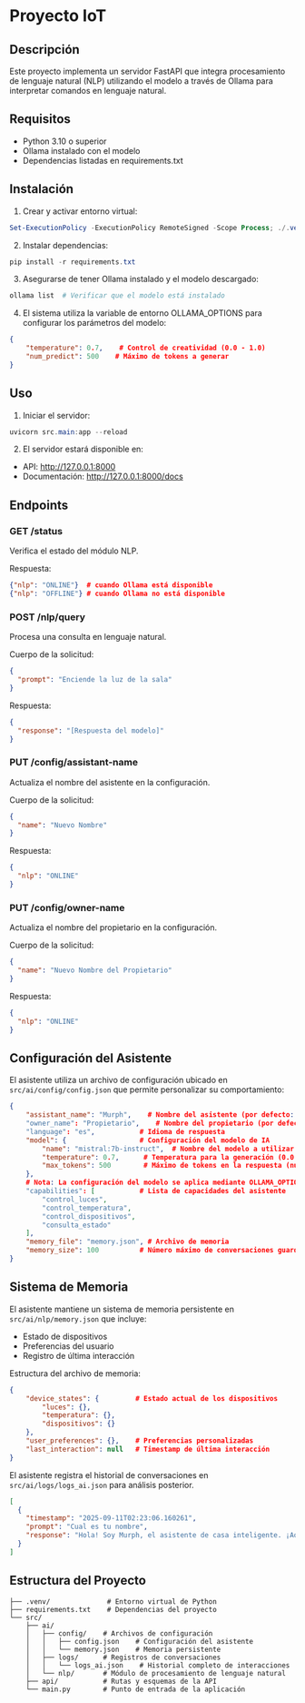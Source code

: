 # Proyecto IoT

## Descripción

Este proyecto implementa un servidor FastAPI que integra procesamiento de lenguaje natural (NLP) utilizando el modelo a través de Ollama para interpretar comandos en lenguaje natural.

## Requisitos

- Python 3.10 o superior
- Ollama instalado con el modelo
- Dependencias listadas en requirements.txt

## Instalación

1. Crear y activar entorno virtual:

```powershell
Set-ExecutionPolicy -ExecutionPolicy RemoteSigned -Scope Process; ./.venv/Scripts/Activate.ps1
```

2. Instalar dependencias:

```powershell
pip install -r requirements.txt
```

3. Asegurarse de tener Ollama instalado y el modelo descargado:

```powershell
ollama list  # Verificar que el modelo está instalado
```

4. El sistema utiliza la variable de entorno OLLAMA_OPTIONS para configurar los parámetros del modelo:

```json
{
    "temperature": 0.7,    # Control de creatividad (0.0 - 1.0)
    "num_predict": 500    # Máximo de tokens a generar
}
```

## Uso

1. Iniciar el servidor:

```powershell
uvicorn src.main:app --reload
```

2. El servidor estará disponible en:

- API: http://127.0.0.1:8000
- Documentación: http://127.0.0.1:8000/docs

## Endpoints

### GET /status

Verifica el estado del módulo NLP.

Respuesta:

```json
{"nlp": "ONLINE"}  # cuando Ollama está disponible
{"nlp": "OFFLINE"} # cuando Ollama no está disponible
```

### POST /nlp/query

Procesa una consulta en lenguaje natural.

Cuerpo de la solicitud:

```json
{
  "prompt": "Enciende la luz de la sala"
}
```

Respuesta:

```json
{
  "response": "[Respuesta del modelo]"
}
```

### PUT /config/assistant-name

Actualiza el nombre del asistente en la configuración.

Cuerpo de la solicitud:

```json
{
  "name": "Nuevo Nombre"
}
```

Respuesta:

```json
{
  "nlp": "ONLINE"
}
```

### PUT /config/owner-name

Actualiza el nombre del propietario en la configuración.

Cuerpo de la solicitud:

```json
{
  "name": "Nuevo Nombre del Propietario"
}
```

Respuesta:

```json
{
  "nlp": "ONLINE"
}
```

## Configuración del Asistente

El asistente utiliza un archivo de configuración ubicado en `src/ai/config/config.json` que permite personalizar su comportamiento:

```json
{
    "assistant_name": "Murph",    # Nombre del asistente (por defecto: Murph)
    "owner_name": "Propietario",    # Nombre del propietario (por defecto: Propietario)
    "language": "es",           # Idioma de respuesta
    "model": {                  # Configuración del modelo de IA
        "name": "mistral:7b-instruct",  # Nombre del modelo a utilizar
        "temperature": 0.7,      # Temperatura para la generación (0.0 - 1.0)
        "max_tokens": 500        # Máximo de tokens en la respuesta (num_predict)
    },
    # Nota: La configuración del modelo se aplica mediante OLLAMA_OPTIONS
    "capabilities": [           # Lista de capacidades del asistente
        "control_luces",
        "control_temperatura",
        "control_dispositivos",
        "consulta_estado"
    ],
    "memory_file": "memory.json", # Archivo de memoria
    "memory_size": 100          # Número máximo de conversaciones guardadas
}
```

## Sistema de Memoria

El asistente mantiene un sistema de memoria persistente en `src/ai/nlp/memory.json` que incluye:

- Estado de dispositivos
- Preferencias del usuario
- Registro de última interacción

Estructura del archivo de memoria:

```json
{
    "device_states": {         # Estado actual de los dispositivos
        "luces": {},
        "temperatura": {},
        "dispositivos": {}
    },
    "user_preferences": {},    # Preferencias personalizadas
    "last_interaction": null   # Timestamp de última interacción
}
```

El asistente registra el historial de conversaciones en `src/ai/logs/logs_ai.json` para análisis posterior.

```json
[
  {
    "timestamp": "2025-09-11T02:23:06.160261",
    "prompt": "Cual es tu nombre",
    "response": "Hola! Soy Murph, el asistente de casa inteligente. ¡Aquí para ayudarte con tus dispositivos y responder tus preguntas sobre el hogar! ¿Cómo puedo ayudarte hoy?"
  }
]
```

## Estructura del Proyecto

```
├── .venv/              # Entorno virtual de Python
├── requirements.txt    # Dependencias del proyecto
└── src/
    ├── ai/
    │   ├── config/    # Archivos de configuración
    │   │   ├── config.json    # Configuración del asistente
    │   │   └── memory.json    # Memoria persistente
    │   ├── logs/      # Registros de conversaciones
    │   │   └── logs_ai.json    # Historial completo de interacciones
    │   └── nlp/       # Módulo de procesamiento de lenguaje natural
    ├── api/           # Rutas y esquemas de la API
    └── main.py        # Punto de entrada de la aplicación
```
